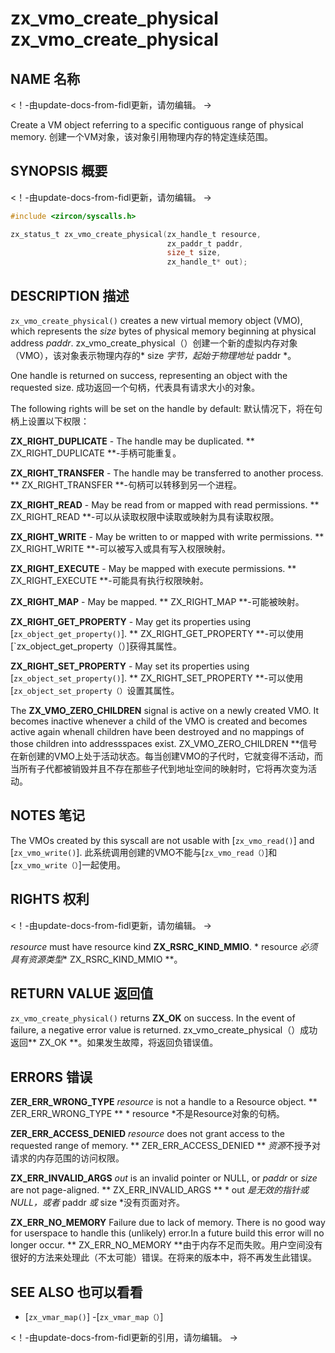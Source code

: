  
# zx_vmo_create_physical  zx_vmo_create_physical 

 
## NAME  名称 

<!-- Updated by update-docs-from-fidl, do not edit. -->  <！-由update-docs-from-fidl更新，请勿编辑。 ->

Create a VM object referring to a specific contiguous range of physical memory.  创建一个VM对象，该对象引用物理内存的特定连续范围。

 
## SYNOPSIS  概要 

<!-- Updated by update-docs-from-fidl, do not edit. -->  <！-由update-docs-from-fidl更新，请勿编辑。 ->

```c
#include <zircon/syscalls.h>

zx_status_t zx_vmo_create_physical(zx_handle_t resource,
                                   zx_paddr_t paddr,
                                   size_t size,
                                   zx_handle_t* out);
```
 

 
## DESCRIPTION  描述 

`zx_vmo_create_physical()` creates a new virtual memory object (VMO), which represents the *size* bytes of physical memory beginning at physical address *paddr*. zx_vmo_create_physical（）创建一个新的虚拟内存对象（VMO），该对象表示物理内存的* size *字节，起始于物理地址* paddr *。

One handle is returned on success, representing an object with the requested size. 成功返回一个句柄，代表具有请求大小的对象。

The following rights will be set on the handle by default:  默认情况下，将在句柄上设置以下权限：

**ZX_RIGHT_DUPLICATE** - The handle may be duplicated.  ** ZX_RIGHT_DUPLICATE **-手柄可能重复。

**ZX_RIGHT_TRANSFER** - The handle may be transferred to another process.  ** ZX_RIGHT_TRANSFER **-句柄可以转移到另一个进程。

**ZX_RIGHT_READ** - May be read from or mapped with read permissions.  ** ZX_RIGHT_READ **-可以从读取权限中读取或映射为具有读取权限。

**ZX_RIGHT_WRITE** - May be written to or mapped with write permissions.  ** ZX_RIGHT_WRITE **-可以被写入或具有写入权限映射。

**ZX_RIGHT_EXECUTE** - May be mapped with execute permissions.  ** ZX_RIGHT_EXECUTE **-可能具有执行权限映射。

**ZX_RIGHT_MAP** - May be mapped.  ** ZX_RIGHT_MAP **-可能被映射。

**ZX_RIGHT_GET_PROPERTY** - May get its properties using [`zx_object_get_property()`]. ** ZX_RIGHT_GET_PROPERTY **-可以使用[`zx_object_get_property（）]获得其属性。

**ZX_RIGHT_SET_PROPERTY** - May set its properties using [`zx_object_set_property()`]. ** ZX_RIGHT_SET_PROPERTY **-可以使用[`zx_object_set_property（）`设置其属性。

The **ZX_VMO_ZERO_CHILDREN** signal is active on a newly created VMO. It becomes inactive whenever a child of the VMO is created and becomes active again whenall children have been destroyed and no mappings of those children into addressspaces exist. ZX_VMO_ZERO_CHILDREN **信号在新创建的VMO上处于活动状态。每当创建VMO的子代时，它就变得不活动，而当所有子代都被销毁并且不存在那些子代到地址空间的映射时，它将再次变为活动。

 
## NOTES  笔记 

The VMOs created by this syscall are not usable with [`zx_vmo_read()`] and [`zx_vmo_write()`]. 此系统调用创建的VMO不能与[`zx_vmo_read（）`]和[`zx_vmo_write（）`]一起使用。

 
## RIGHTS  权利 

<!-- Updated by update-docs-from-fidl, do not edit. -->  <！-由update-docs-from-fidl更新，请勿编辑。 ->

*resource* must have resource kind **ZX_RSRC_KIND_MMIO**.  * resource *必须具有资源类型** ZX_RSRC_KIND_MMIO **。

 
## RETURN VALUE  返回值 

`zx_vmo_create_physical()` returns **ZX_OK** on success. In the event of failure, a negative error value is returned. zx_vmo_create_physical（）成功返回** ZX_OK **。如果发生故障，将返回负错误值。

 
## ERRORS  错误 

**ZER_ERR_WRONG_TYPE** *resource* is not a handle to a Resource object.  ** ZER_ERR_WRONG_TYPE ** * resource *不是Resource对象的句柄。

**ZER_ERR_ACCESS_DENIED** *resource* does not grant access to the requested range of memory. ** ZER_ERR_ACCESS_DENIED ** *资源*不授予对请求的内存范围的访问权限。

**ZX_ERR_INVALID_ARGS**  *out* is an invalid pointer or NULL, or *paddr* or *size* are not page-aligned. ** ZX_ERR_INVALID_ARGS ** * out *是无效的指针或NULL，或者* paddr *或* size *没有页面对齐。

**ZX_ERR_NO_MEMORY**  Failure due to lack of memory. There is no good way for userspace to handle this (unlikely) error.In a future build this error will no longer occur. ** ZX_ERR_NO_MEMORY **由于内存不足而失败。用户空间没有很好的方法来处理此（不太可能）错误。在将来的版本中，将不再发生此错误。

 
## SEE ALSO  也可以看看 

 
 - [`zx_vmar_map()`]  -[`zx_vmar_map（）`]

<!-- References updated by update-docs-from-fidl, do not edit. -->  <！-由update-docs-from-fidl更新的引用，请勿编辑。 ->

